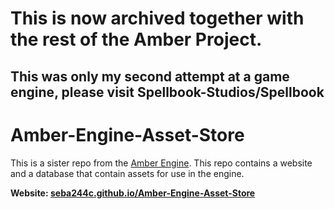 # **This is now archived together with the rest of the Amber Project.**
## This was only my second attempt at a game engine, please visit Spellbook-Studios/Spellbook

# Amber-Engine-Asset-Store
This is a sister repo from the [Amber Engine](https://github.com/Seba244c/Amber-Engine).
This repo contains a website and a database that contain assets for use in the engine.

**Website: [seba244c.github.io/Amber-Engine-Asset-Store](https://seba244c.github.io/Amber-Engine-Asset-Store/)**
